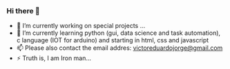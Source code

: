 ### Hi there 👋

- 🔭 I’m currently working on special projects ...
- 🌱 I’m currently learning python (gui, data science and task automation), c language (IOT for arduino) and starting in html, css and javascript
- 📫 Please also contact the email addres: victoreduardojorge@gmail.com
- ⚡ Truth is, I am Iron man...
